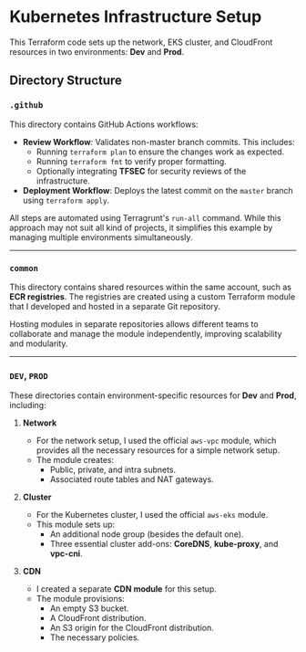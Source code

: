 # Kubernetes Infrastructure Setup

This Terraform code sets up the network, EKS cluster, and CloudFront resources in two environments: **Dev** and **Prod**.

## Directory Structure

### `.github`
This directory contains GitHub Actions workflows:

- **Review Workflow**: Validates non-master branch commits. This includes:
  - Running `terraform plan` to ensure the changes work as expected.
  - Running `terraform fmt` to verify proper formatting.
  - Optionally integrating **TFSEC** for security reviews of the infrastructure.
- **Deployment Workflow**: Deploys the latest commit on the `master` branch using `terraform apply`.

All steps are automated using Terragrunt's `run-all` command. While this approach may not suit all kind of projects, it simplifies this example by managing multiple environments simultaneously.

---

### `common`
This directory contains shared resources within the same account, such as **ECR registries**. The registries are created using a custom Terraform module that I developed and hosted in a separate Git repository.

Hosting modules in separate repositories allows different teams to collaborate and manage the module independently, improving scalability and modularity.

---

### `DEV`, `PROD`
These directories contain environment-specific resources for **Dev** and **Prod**, including:

1. **Network**
   - For the network setup, I used the official `aws-vpc` module, which provides all the necessary resources for a simple network setup.
   - The module creates:
     - Public, private, and intra subnets.
     - Associated route tables and NAT gateways.

2. **Cluster**
   - For the Kubernetes cluster, I used the official `aws-eks` module.
   - This module sets up:
     - An additional node group (besides the default one).
     - Three essential cluster add-ons: **CoreDNS**, **kube-proxy**, and **vpc-cni**.

3. **CDN**
   - I created a separate **CDN module** for this setup.
   - The module provisions:
     - An empty S3 bucket.
     - A CloudFront distribution.
     - An S3 origin for the CloudFront distribution.
     - The necessary policies.